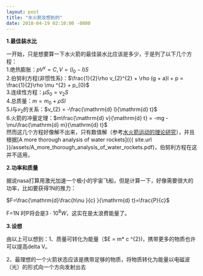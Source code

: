 ```yaml
---
layout: post
title: "水火箭及想到的"
date: 2018-04-19 02:10:00 -0800
---
```

**1.最佳装水比**

  一开始，只是想要算一下水火箭的最佳装水比应该是多少，于是列了以下几个方程：  
1.绝热膨胀：$p V^{\gamma}=C , V = (l_{0} - l)S$  
2.伯努利方程(非惯性系)：$\frac{1}{2}\rho v_{2}^{2} + \rho (g + a)l + p = \frac{1}{2}\rho \mu ^{2} + p_{0}$  
3.连续性方程：$\mu S_{0} = v_{2}S$  
4.总质量：$m = m_{0} + \rho S l$  
5.$l$与$v_{2}$的关系：$v_{2} = -\frac{\mathrm{d} l}{\mathrm{d} t}$  
6.火箭的冲量定理：$m\frac{\mathrm{d} v}{\mathrm{d} t} = -mg -\mu\frac{\mathrm{d} m}{\mathrm{d} t}$  
然而这几个方程好像解不出来，只有数值解（参考[水火箭运动的理论研究]({{site.url}}/assets/水火箭运动的理论研究.pdf)），并且根据[A more thorough analysis of water rockets]({{ site.url }}/assets/A_more_thorough_analysis_of_water_rockets.pdf)，伯努利方程在这并不适用，

**2.功率和质量**

据说nasa打算用激光加速一个极小的宇宙飞船，但是计算一下，好像需要很大的功率，比如要获得1N的推力：  

$F=\frac{\mathrm{d}\frac{h\nu }{c} }{\mathrm{d} t}=\frac{P}{c}$

F=1N 时P将会是$3 \cdot 10^{8} W$，这实在是太浪费能量了。

**3.设想**

由以上可以想到：1、质量可转化为能量（$E = m* c ^{2})，携带更多的物质也许可以提高delta V。

2、最理想的一个火箭状态应该是携带足够的物质，将物质转化为能量以电磁波（光）的形式向一个方向发射出去
